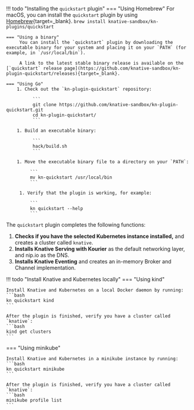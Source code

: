 !!! todo "Installing the `quickstart` plugin"
    === "Using Homebrew"
        For macOS, you can install the `quickstart` plugin by using [Homebrew](https://brew.sh){target=_blank}.
            ```
            brew install knative-sandbox/kn-plugins/quickstart
            ```

    === "Using a binary"
         You can install the `quickstart` plugin by downloading the executable binary for your system and placing it on your `PATH` (for example, in `/usr/local/bin`).

         A link to the latest stable binary release is available on the [`quickstart` release page](https://github.com/knative-sandbox/kn-plugin-quickstart/releases){target=_blank}.

    === "Using Go"
        1. Check out the `kn-plugin-quickstart` repository:

              ```
              git clone https://github.com/knative-sandbox/kn-plugin-quickstart.git
              cd kn-plugin-quickstart/
              ```

        1. Build an executable binary:

              ```
              hack/build.sh
              ```

        1. Move the executable binary file to a directory on your `PATH`:

             ```
             mv kn-quickstart /usr/local/bin
             ```

         1. Verify that the plugin is working, for example:

             ```
             kn quickstart --help
             ```

The `quickstart` plugin completes the following functions:

1. **Checks if you have the selected Kubernetes instance installed,** and creates a cluster called `knative`.
2. **Installs Knative Serving with Kourier** as the default networking layer, and nip.io as the DNS.
3. **Installs Knative Eventing** and creates an in-memory Broker and Channel implementation.


!!! todo "Install Knative and Kubernetes locally"
=== "Using kind"

    Install Knative and Kubernetes on a local Docker daemon by running:
    ```bash
    kn quickstart kind
    ```

    After the plugin is finished, verify you have a cluster called `knative`:
    ```bash
    kind get clusters
    ```

=== "Using minikube"

    Install Knative and Kubernetes in a minikube instance by running:
    ```bash
    kn quickstart minikube
    ```

    After the plugin is finished, verify you have a cluster called `knative`:
    ```bash
    minikube profile list
    ```


